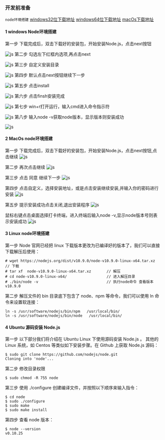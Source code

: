 ### 开发前准备
 ```node环境搭建```
[windows32位下载地址](https://npmmirror.com/mirrors/node/v16.13.2/node-v16.13.2-x86.msi)
[windows64位下载地址](https://npmmirror.com/mirrors/node/v16.13.2/node-v16.13.2-x64.msi)
[macOs下载地址](https://npmmirror.com/mirrors/node/v16.13.2/node-v16.13.2.pkg)

#### 1 windows Node环境搭建
第一步 下载完成后，双击下载好的安装包，开始安装Node.js，点击next按钮

![js](../../../resources/3-FunctionsAndApplications/6.developmentGuide/JavaScript/BeforeDevelopment/win1.png)
第二步 勾选左下红框内选项,再点击next

![js](../../../resources/3-FunctionsAndApplications/6.developmentGuide/JavaScript/BeforeDevelopment/win2.png)
第三步 自定义安装目录

![js](../../../resources/3-FunctionsAndApplications/6.developmentGuide/JavaScript/BeforeDevelopment/win3.png)
第四步 默认点击next按钮继续下一步

![js](../../../resources/3-FunctionsAndApplications/6.developmentGuide/JavaScript/BeforeDevelopment/win4.png)
第五步 点击install

![js](../../../resources/3-FunctionsAndApplications/6.developmentGuide/JavaScript/BeforeDevelopment/win5.png)
第六步 点击finsh安装完成

![js](../../../resources/3-FunctionsAndApplications/6.developmentGuide/JavaScript/BeforeDevelopment/win6.png)
第七步 win+r打开运行，输入cmd进入命令指示符

![js](../../../resources/3-FunctionsAndApplications/6.developmentGuide/JavaScript/BeforeDevelopment/cmd.png)
第八步 输入node -v获取node版本，显示版本则安装成功

![js](../../../resources/3-FunctionsAndApplications/6.developmentGuide/JavaScript/BeforeDevelopment/version.png)

#### 2 MacOs node环境搭建
第一步 下载完成后，双击下载好的安装包，开始安装Node.js，点击next按钮,点击继续
![js](../../../resources/3-FunctionsAndApplications/6.developmentGuide/JavaScript/BeforeDevelopment/mac1.png)

第二步 再次点击继续
![js](../../../resources/3-FunctionsAndApplications/6.developmentGuide/JavaScript/BeforeDevelopment/mac2.png)

第三步 点击 同意 继续下一步
![js](../../../resources/3-FunctionsAndApplications/6.developmentGuide/JavaScript/BeforeDevelopment/mac3.png)

第四步 点击自定义，选择安装地址，或是点击安装继续安装,并输入你的密码进行安装
![js](../../../resources/3-FunctionsAndApplications/6.developmentGuide/JavaScript/BeforeDevelopment/mac4.png)

第五步 提示安装成功点击关闭,退出安装程序
![js](../../../resources/3-FunctionsAndApplications/6.developmentGuide/JavaScript/BeforeDevelopment/mac5.png)

鼠标右键点击桌面选择打卡终端，进入终端后输入node -v,显示node版本号则表示安装成功
![js](../../../resources/3-FunctionsAndApplications/6.developmentGuide/JavaScript/BeforeDevelopment/mac6.png)

#### 3 Linux node环境搭建
第一步 Node 官网已经把 linux 下载版本更改为已编译好的版本了，我们可以直接下载解压后使用：
```
# wget https://nodejs.org/dist/v10.9.0/node-v10.9.0-linux-x64.tar.xz    // 下载
# tar xf  node-v10.9.0-linux-x64.tar.xz       // 解压
# cd node-v10.9.0-linux-x64/                  // 进入解压目录
# ./bin/node -v                               // 执行node命令 查看版本
v10.9.0
```
第二步 解压文件的 bin 目录底下包含了 node、npm 等命令，我们可以使用 ln 命令来设置软连接：
```
ln -s /usr/software/nodejs/bin/npm   /usr/local/bin/ 
ln -s /usr/software/nodejs/bin/node   /usr/local/bin/
```
#### 4 Ubuntu 源码安装 Node.js
第一步 以下部分我们将介绍在 Ubuntu Linux 下使用源码安装 Node.js 。 其他的 Linux 系统，如 Centos 等类似如下安装步骤。在 Github 上获取 Node.js 源码：
```
$ sudo git clone https://github.com/nodejs/node.git
Cloning into 'node'...
```
第二步 修改目录权限
```
$ sudo chmod -R 755 node
```
第三步 使用 ./configure 创建编译文件，并按照以下顺序来输入指令：
```
$ cd node
$ sudo ./configure
$ sudo make
$ sudo make install
```
第四步 查看 node 版本：
```
$ node --version
v0.10.25
```